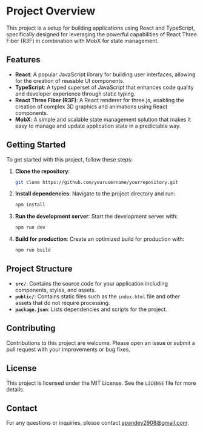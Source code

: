 # Project Overview

This project is a setup for building applications using React and TypeScript, specifically designed for leveraging the powerful capabilities of React Three Fiber (R3F) in combination with MobX for state management.

## Features

- **React**: A popular JavaScript library for building user interfaces, allowing for the creation of reusable UI components.
- **TypeScript**: A typed superset of JavaScript that enhances code quality and developer experience through static typing.
- **React Three Fiber (R3F)**: A React renderer for three.js, enabling the creation of complex 3D graphics and animations using React components.
- **MobX**: A simple and scalable state management solution that makes it easy to manage and update application state in a predictable way.

## Getting Started

To get started with this project, follow these steps:

1. **Clone the repository**:

   ```bash
   git clone https://github.com/yourusername/yourrepository.git
   ```

2. **Install dependencies**:
   Navigate to the project directory and run:

   ```bash
   npm install
   ```

3. **Run the development server**:
   Start the development server with:

   ```bash
   npm run dev
   ```

4. **Build for production**:
   Create an optimized build for production with:
   ```bash
   npm run build
   ```

## Project Structure

- **`src/`**: Contains the source code for your application including components, styles, and assets.
- **`public/`**: Contains static files such as the `index.html` file and other assets that do not require processing.
- **`package.json`**: Lists dependencies and scripts for the project.

## Contributing

Contributions to this project are welcome. Please open an issue or submit a pull request with your improvements or bug fixes.

## License

This project is licensed under the MIT License. See the `LICENSE` file for more details.

## Contact

For any questions or inquiries, please contact [apandey2908@gmail.com](mailto:apandey2908@gmail.com).
